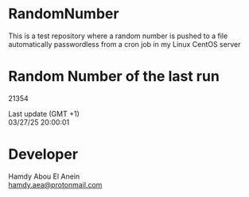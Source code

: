 # RandomNumber    
This is a test repository where a random number is pushed to a file automatically passwordless from a cron job in my Linux CentOS server    
# Random Number of the last run   
21354
      
Last update (GMT +1)    
03/27/25 20:00:01
# Developer    
Hamdy Abou El Anein   
hamdy.aea@protonmail.com
